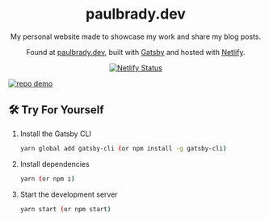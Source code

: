 <h1 align="center">
  paulbrady.dev
</h1>
<p align="center">
  My personal website made to showcase my work and share my blog posts. 
</p>
<p align="center">
  Found at <a href="https://paulbrady.dev" target="_blank">paulbrady.dev</a>, built with <a href="https://www.gatsbyjs.org/" target="_blank">Gatsby</a> and hosted with <a href="https://www.netlify.com/" target="_blank">Netlify</a>.
</p>
<p align="center">
  <a href="https://app.netlify.com/sites/paulbrady/deploys" target="_blank">
    <img src="https://api.netlify.com/api/v1/badges/e9a59c26-9f13-4c19-b62c-9b6982990106/deploy-status" alt="Netlify Status" />
  </a>
</p>
<a href="https://paulbrady.dev" target="_blank">
  <img src="https://raw.githubusercontent.com/bradypp/personal-website/master/src/images/demo.png" alt="repo demo">
</a>

## 🛠 Try For Yourself

1. Install the Gatsby CLI

    ```sh
    yarn global add gatsby-cli (or npm install -g gatsby-cli)
    ```

2. Install dependencies

    ```sh
    yarn (or npm i)
    ```

3. Start the development server

    ```sh
    yarn start (or npm start)
    ```
